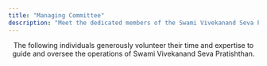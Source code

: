 ```yaml
---
title: "Managing Committee"
description: "Meet the dedicated members of the Swami Vivekanand Seva Pratishthan managing committee."
---
```


<p style="text-align: center; margin-bottom: 2rem;">The following individuals generously volunteer their time and expertise to guide and oversee the operations of Swami Vivekanand Seva Pratishthan.</p>
